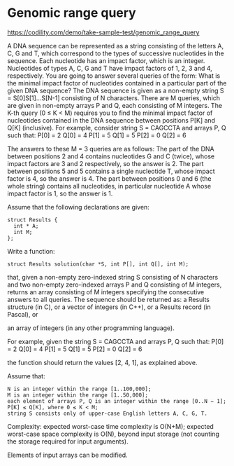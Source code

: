 Genomic range query
========================

https://codility.com/demo/take-sample-test/genomic_range_query

A DNA sequence can be represented as a string consisting of the letters A, C, G and T, which correspond to the types of successive nucleotides in the sequence. Each nucleotide has an impact factor, which is an integer. Nucleotides of types A, C, G and T have impact factors of 1, 2, 3 and 4, respectively. You are going to answer several queries of the form: What is the minimal impact factor of nucleotides contained in a particular part of the given DNA sequence?
The DNA sequence is given as a non-empty string S = S[0]S[1]...S[N-1] consisting of N characters. There are M queries, which are given in non-empty arrays P and Q, each consisting of M integers. The K-th query (0 ≤ K < M) requires you to find the minimal impact factor of nucleotides contained in the DNA sequence between positions P[K] and Q[K] (inclusive).
For example, consider string S = CAGCCTA and arrays P, Q such that:
    P[0] = 2    Q[0] = 4
    P[1] = 5    Q[1] = 5
    P[2] = 0    Q[2] = 6

The answers to these M = 3 queries are as follows:
    The part of the DNA between positions 2 and 4 contains nucleotides G and C (twice), whose impact factors are 3 and 2 respectively, so the answer is 2.
    The part between positions 5 and 5 contains a single nucleotide T, whose impact factor is 4, so the answer is 4.
    The part between positions 0 and 6 (the whole string) contains all nucleotides, in particular nucleotide A whose impact factor is 1, so the answer is 1.

Assume that the following declarations are given:

    struct Results {
      int * A;
      int M;
    };

Write a function:
    
    struct Results solution(char *S, int P[], int Q[], int M);

that, given a non-empty zero-indexed string S consisting of N characters and two non-empty zero-indexed arrays P and Q consisting of M integers, returns an array consisting of M integers specifying the consecutive answers to all queries.
The sequence should be returned as:
    a Results structure (in C), or
    a vector of integers (in C++), or
    a Results record (in Pascal), or

an array of integers (in any other programming language).

For example, given the string S = CAGCCTA and arrays P, Q such that:
    P[0] = 2    Q[0] = 4
    P[1] = 5    Q[1] = 5
    P[2] = 0    Q[2] = 6

the function should return the values [2, 4, 1], as explained above.

Assume that:

    N is an integer within the range [1..100,000];
    M is an integer within the range [1..50,000];
    each element of arrays P, Q is an integer within the range [0..N − 1];
    P[K] ≤ Q[K], where 0 ≤ K < M;
    string S consists only of upper-case English letters A, C, G, T.

Complexity:
    expected worst-case time complexity is O(N+M);
    expected worst-case space complexity is O(N), beyond input storage (not counting the storage required for input arguments).

Elements of input arrays can be modified.
